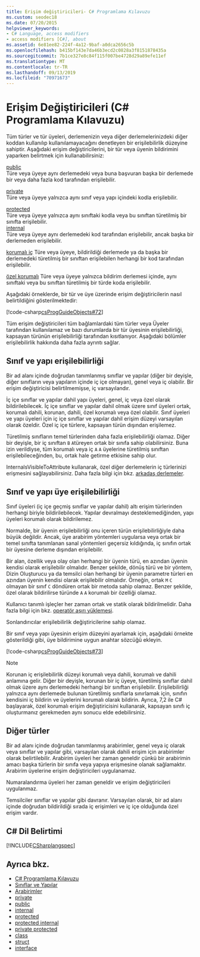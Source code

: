```yaml
---
title: Erişim değiştiricileri- C# Programlama Kılavuzu
ms.custom: seodec18
ms.date: 07/20/2015
helpviewer_keywords:
- C# Language, access modifiers
- access modifiers [C#], about
ms.assetid: 6e81ee82-224f-4a12-9baf-a0dca2656c5b
ms.openlocfilehash: b415bf143e7da46b3ecd2c0828a3f8151878435a
ms.sourcegitcommit: 7b1ce327e8c84f115f007be4728d29a89efe11ef
ms.translationtype: MT
ms.contentlocale: tr-TR
ms.lasthandoff: 09/13/2019
ms.locfileid: "70971673"
---
```

# <a name="access-modifiers-c-programming-guide"></a>Erişim Değiştiricileri (C# Programlama Kılavuzu)
Tüm türler ve tür üyeleri, derlemenizin veya diğer derlemelerinizdeki diğer koddan kullanılıp kullanılamayacağını denetleyen bir erişilebilirlik düzeyine sahiptir. Aşağıdaki erişim değiştiricilerini, bir tür veya üyenin bildirimini yaparken belirtmek için kullanabilirsiniz:  
  
 [public](../../language-reference/keywords/public.md)  
 Türe veya üyeye aynı derlemedeki veya buna başvuran başka bir derlemede bir veya daha fazla kod tarafından erişilebilir. 
  
 [private](../../language-reference/keywords/private.md)  
 Türe veya üyeye yalnızca aynı sınıf veya yapı içindeki kodla erişilebilir.  
  
 [protected](../../language-reference/keywords/protected.md)  
 Türe veya üyeye yalnızca aynı sınıftaki kodla veya bu sınıftan türetilmiş bir sınıfta erişilebilir.  
 [internal](../../language-reference/keywords/internal.md)  
 Türe veya üyeye aynı derlemedeki kod tarafından erişilebilir, ancak başka bir derlemeden erişilebilir.  
  
 [korumalı iç](../../language-reference/keywords/protected-internal.md) Türe veya üyeye, bildirildiği derlemede ya da başka bir derlemedeki türetilmiş bir sınıftan erişilebilen herhangi bir kod tarafından erişilebilir. 

 [özel korumalı](../../language-reference/keywords/private-protected.md) Türe veya üyeye yalnızca bildirim derlemesi içinde, aynı sınıftaki veya bu sınıftan türetilmiş bir türde koda erişilebilir.
  
 Aşağıdaki örneklerde, bir tür ve üye üzerinde erişim değiştiricilerin nasıl belirtildiğini gösterilmektedir:  
  
 [!code-csharp[csProgGuideObjects#72](~/samples/snippets/csharp/VS_Snippets_VBCSharp/csProgGuideObjects/CS/Objects.cs#72)]  
  
 Tüm erişim değiştiricileri tüm bağlamlardaki tüm türler veya Üyeler tarafından kullanılamaz ve bazı durumlarda bir tür üyesinin erişilebilirliği, kapsayan türünün erişilebilirliği tarafından kısıtlanıyor. Aşağıdaki bölümler erişilebilirlik hakkında daha fazla ayrıntı sağlar.  
  
## <a name="class-and-struct-accessibility"></a>Sınıf ve yapı erişilebilirliği  
 Bir ad alanı içinde doğrudan tanımlanmış sınıflar ve yapılar (diğer bir deyişle, diğer sınıfların veya yapıların içinde iç içe olmayan), genel veya iç olabilir. Bir erişim değiştiricisi belirtilmemişse, iç varsayılandır.  
  
 İç içe sınıflar ve yapılar dahil yapı üyeleri, genel, iç veya özel olarak bildirilebilecek. İç içe sınıflar ve yapılar dahil olmak üzere sınıf üyeleri ortak, korumalı dahili, korunan, dahili, özel korumalı veya özel olabilir. Sınıf üyeleri ve yapı üyeleri için iç içe sınıflar ve yapılar dahil erişim düzeyi varsayılan olarak özeldir. Özel iç içe türlere, kapsayan türün dışından erişilemez.  
  
 Türetilmiş sınıfların temel türlerinden daha fazla erişilebilirliği olamaz. Diğer bir deyişle, bir iç sınıftan `B` `A`türeyen ortak bir sınıfa sahip olabilirsiniz. Buna izin verildiyse, tüm korumalı veya iç `A` `A` üyelerine türetilmiş sınıftan erişilebileceğinden, bu, ortak hale getirme etkisine sahip olur.  
  
 InternalsVisibleToAttribute kullanarak, özel diğer derlemelerin iç türlerinizi erişmesini sağlayabilirsiniz. Daha fazla bilgi için bkz. [arkadaş derlemeler](../../../standard/assembly/friend.md).  
  
## <a name="class-and-struct-member-accessibility"></a>Sınıf ve yapı üye erişilebilirliği  
 Sınıf üyeleri (iç içe geçmiş sınıflar ve yapılar dahil) altı erişim türlerinden herhangi biriyle bildirilebilecek. Yapılar devralmayı desteklemediğinden, yapı üyeleri korumalı olarak bildirilemez.  
  
 Normalde, bir üyenin erişilebilirliği onu içeren türün erişilebilirliğiyle daha büyük değildir. Ancak, üye arabirim yöntemleri uygularsa veya ortak bir temel sınıfta tanımlanan sanal yöntemleri geçersiz kıldığında, iç sınıfın ortak bir üyesine derleme dışından erişilebilir.  
  
 Bir alan, özellik veya olay olan herhangi bir üyenin türü, en azından üyenin kendisi olarak erişilebilir olmalıdır. Benzer şekilde, dönüş türü ve bir yöntem, Dizin Oluşturucu ya da temsilci olan herhangi bir üyenin parametre türleri en azından üyenin kendisi olarak erişilebilir olmalıdır. Örneğin, ortak `M` `C` olmayan bir sınıf `C` döndüren ortak bir metoda sahip olamaz. Benzer şekilde, özel olarak bildirilirse türünde `A` `A` korumalı bir özelliği olamaz.  
  
 Kullanıcı tanımlı işleçler her zaman ortak ve statik olarak bildirilmelidir. Daha fazla bilgi için bkz. [operatör aşırı yüklemesi](../../language-reference/operators/operator-overloading.md).  
  
 Sonlandırıcılar erişilebilirlik değiştiricilerine sahip olamaz.  
  
 Bir sınıf veya yapı üyesinin erişim düzeyini ayarlamak için, aşağıdaki örnekte gösterildiği gibi, üye bildirimine uygun anahtar sözcüğü ekleyin.  
  
 [!code-csharp[csProgGuideObjects#73](~/samples/snippets/csharp/VS_Snippets_VBCSharp/csProgGuideObjects/CS/Objects.cs#73)]  
  
> [!NOTE]
> Korunan iç erişilebilirlik düzeyi korumalı veya dahili, korumalı ve dahili anlamına gelir. Diğer bir deyişle, korunan bir iç üyeye, türetilmiş sınıflar dahil olmak üzere aynı derlemedeki herhangi bir sınıftan erişilebilir. Erişilebilirliği yalnızca aynı derlemede bulunan türetilmiş sınıflarla sınırlamak için, sınıfın kendisini iç bildirin ve üyelerini korumalı olarak bildirin. Ayrıca, 7,2 ile C# başlayarak, özel korumalı erişim değiştiricisini kullanarak, kapsayan sınıfı iç oluşturmanız gerekmeden aynı sonucu elde edebilirsiniz.  
  
## <a name="other-types"></a>Diğer türler  
 Bir ad alanı içinde doğrudan tanımlanmış arabirimler, genel veya iç olarak veya sınıflar ve yapılar gibi, varsayılan olarak dahili erişim için arabirimler olarak belirtilebilir. Arabirim üyeleri her zaman geneldir çünkü bir arabirimin amacı başka türlerin bir sınıfa veya yapıya erişmesine olanak sağlamaktır. Arabirim üyelerine erişim değiştiricileri uygulanamaz.  
  
 Numaralandırma üyeleri her zaman geneldir ve erişim değiştiricileri uygulanmaz.  
  
 Temsilciler sınıflar ve yapılar gibi davranır. Varsayılan olarak, bir ad alanı içinde doğrudan bildirildiği sırada iç erişimleri ve iç içe olduğunda özel erişim vardır.  
  
## <a name="c-language-specification"></a>C# Dil Belirtimi  
 [!INCLUDE[CSharplangspec](~/includes/csharplangspec-md.md)]  
  
## <a name="see-also"></a>Ayrıca bkz.

- [C# Programlama Kılavuzu](../index.md)
- [Sınıflar ve Yapılar](./index.md)
- [Arabirimler](../interfaces/index.md)
- [private](../../language-reference/keywords/private.md)
- [public](../../language-reference/keywords/public.md)
- [internal](../../language-reference/keywords/internal.md)
- [protected](../../language-reference/keywords/protected.md)
- [protected internal](../../language-reference/keywords/protected-internal.md)
- [private protected](../../language-reference/keywords/private-protected.md)
- [class](../../language-reference/keywords/class.md)
- [struct](../../language-reference/keywords/struct.md)
- [interface](../../language-reference/keywords/interface.md)
